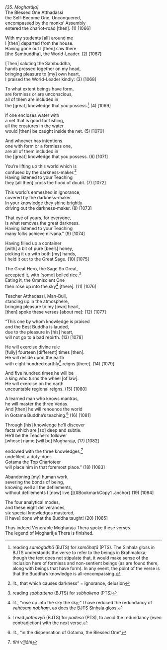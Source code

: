 *\[35. Mogharāja\]*  
The Blessed One Atthadassi  
the Self-Become One, Unconquered,  
encompassed by the monks’ Assembly  
entered the chariot-road \[then\]. (1) \[1066\]

With my students \[all\] around me  
I \[then\] departed from the house.  
Having gone out I \[then\] saw there  
\[the Sambuddha\], the World-Leader. (2) \[1067\]

\[Then\] saluting the Sambuddha,  
hands pressed together on my head,  
bringing pleasure to \[my\] own heart,  
I praised the World-Leader kindly: (3) \[1068\]

To what extent beings have form,  
are formless or are unconscious,  
all of them are included in  
the \[great\] knowledge that you possess.[^1] (4) \[1069\]

If one encloses water with  
a net that is good for fishing,  
all the creatures in the water  
would \[then\] be caught inside the net. (5) \[1070\]

And whoever has intentions  
one with form or a formless one,  
are all of them included in  
the \[great\] knowledge that you possess. (6) \[1071\]

You’re lifting up this world which is  
confused by the darkness-maker.[^2]  
Having listened to your Teaching  
they \[all then\] cross the flood of doubt. (7) \[1072\]

This world’s enmeshed in ignorance,  
covered by the darkness-maker.  
In your knowledge they shine brightly  
driving out the darkness-maker. (8) \[1073\]

That eye of yours, for everyone,  
is what removes the great darkness.  
Having listened to your Teaching  
many folks achieve nirvana.” (9) \[1074\]

Having filled up a container  
\[with\] a bit of pure \[bee’s\] honey,  
picking it up with both \[my\] hands,  
I held it out to the Great Sage. (10) \[1075\]

The Great Hero, the Sage So Great,  
accepted it, with \[some\] boiled rice.[^3]  
Eating it, the Omniscient One  
then rose up into the sky[^4] \[there\]. (11) \[1076\]

Teacher Atthadassi, Man-Bull,  
standing up in the atmosphere,  
bringing pleasure to my \[own\] heart,  
\[then\] spoke these verses \[about me\]: (12) \[1077\]

“This one by whom knowledge is praised  
and the Best Buddha is lauded,  
due to the pleasure in \[his\] heart,  
will not go to a bad rebirth. (13) \[1078\]

He will exercise divine rule  
\[fully\] fourteen \[different\] times \[then\].  
He will reside upon the earth  
with eight hundred earthly[^5] reigns \[there\]. (14) \[1079\]

And five hundred times he will be  
a king who turns the wheel \[of law\].  
He will exercise on the earth  
uncountable regional reigns. (15) \[1080\]

A learned man who knows mantras,  
he will master the three Vedas.  
And \[then\] he will renounce the world  
in Gotama Buddha’s teaching.[^6] (16) \[1081\]

Through \[his\] knowledge he’ll discover  
facts which are \[so\] deep and subtle.  
He’ll be the Teacher’s follower  
\[whose\] name \[will be\] Mogharāja, (17) \[1082\]

endowed with the three knowledges,[^7]  
undefiled, a duty-doer.  
Gotama the Top Charioteer  
will place him in that foremost place.” (18) \[1083\]

Abandoning \[my\] human work,  
severing the bonds of being,  
knowing well all the defilements,  
without defilements I \[now\] live.[]{#BookmarkCopy1 .anchor} (19)
\[1084\]

The four analytical modes,  
and these eight deliverances,  
six special knowledges mastered,  
\[I have\] done what the Buddha taught! (20) \[1085\]

Thus indeed Venerable Mogharāja Thera spoke these verses.  
The legend of Mogharāja Thera is finished.

[^1]: reading *samogadhā* (BJTS) for *samāhaṭā* (PTS). The Sinhala gloss in BJTS understands the verse to refer to the beings in Brahmaloka; though the text does not stipulate that, it would make sense of the inclusion here of formless and non-sentient beings (as are found there, along with beings that have form). In any event, the point of the verse is that the Buddha’s knowledge is all-encompassing.

[^2]: lit., that which causes darkness” = ignorance, delusion

[^3]: reading *sabhattena* (BJTS) for *subhakena* (PTS)

[^4]: lit., “rose up into the sky the sky;” I have reduced the redundancy of *vehāsaṃ nabhaṃ*, as does the BJTS Sinhala gloss.

[^5]: I read *pathavyā* (BJTS) for *padesa* (PTS), to avoid the redundancy (even contradiction) with the next verse.

[^6]: lit., “in the dispensation of Gotama, the Blessed One”

[^7]: *tīhi vijjāhi*
